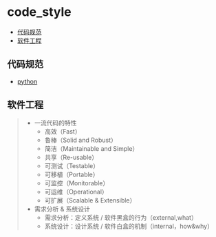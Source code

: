 # code_style

<!-- vim-markdown-toc GFM -->

* [代码规范](#代码规范)
* [软件工程](#软件工程)

<!-- vim-markdown-toc -->

## 代码规范

* [python](./python/README.md)

## 软件工程
> * 一流代码的特性
>   * 高效（Fast）
>   * 鲁棒（Solid and Robust）
>   * 简洁（Maintainable and Simple）
>   * 共享（Re-usable）
>   * 可测试（Testable）
>   * 可移植（Portable）
>   * 可监控（Monitorable）
>   * 可运维（Operational）
>   * 可扩展（Scalable & Extensible）
> * 需求分析 & 系统设计
>   * 需求分析：定义系统 / 软件黑盒的行为（external,what）
>   * 系统设计：设计系统 / 软件白盒的机制（internal，how&why）
